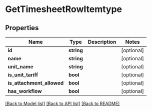 # GetTimesheetRowItemtype

## Properties
Name | Type | Description | Notes
------------ | ------------- | ------------- | -------------
**id** | **string** |  | [optional] 
**name** | **string** |  | [optional] 
**unit_name** | **string** |  | [optional] 
**is_unit_tariff** | **bool** |  | [optional] 
**is_attachment_allowed** | **bool** |  | [optional] 
**has_workflow** | **bool** |  | [optional] 

[[Back to Model list]](../README.md#documentation-for-models) [[Back to API list]](../README.md#documentation-for-api-endpoints) [[Back to README]](../README.md)


